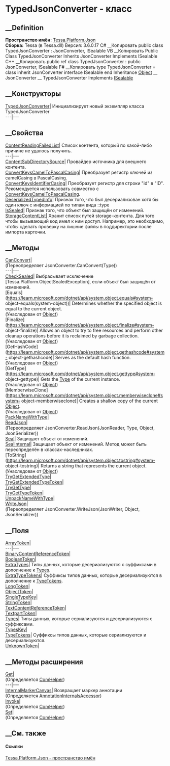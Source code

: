 # TypedJsonConverter - класс
##  __Definition
 **Пространство имён:** [Tessa.Platform.Json](N_Tessa_Platform_Json.htm)  
 **Сборка:** Tessa (в Tessa.dll) Версия: 3.6.0.17
C# __Копировать
     public class TypedJsonConverter : JsonConverter, 
    	ISealable
VB __Копировать
     Public Class TypedJsonConverter
    	Inherits JsonConverter
    	Implements ISealable
C++ __Копировать
     public ref class TypedJsonConverter : public JsonConverter, 
    	ISealable
F# __Копировать
     type TypedJsonConverter = 
        class
            inherit JsonConverter
            interface ISealable
        end
Inheritance
    [Object](https://learn.microsoft.com/dotnet/api/system.object) __ JsonConverter __ TypedJsonConverter
Implements
    [ISealable](T_Tessa_Platform_ISealable.htm)
##  __Конструкторы
[TypedJsonConverter](M_Tessa_Platform_Json_TypedJsonConverter__ctor.htm)|
Инициализирует новый экземпляр класса TypedJsonConverter  
---|---  
##  __Свойства
[ContentReadingFailedList](P_Tessa_Platform_Json_TypedJsonConverter_ContentReadingFailedList.htm)|
Список контента, который по какой-либо причине не удалось получить.  
---|---  
[ContentSubDirectorySource](P_Tessa_Platform_Json_TypedJsonConverter_ContentSubDirectorySource.htm)|
Провайдер источника для внешнего контента.  
[ConvertKeysCamelToPascalCasing](P_Tessa_Platform_Json_TypedJsonConverter_ConvertKeysCamelToPascalCasing.htm)|
Преобразует регистр ключей из camelCasing в PascalCasing.  
[ConvertKeysIdentifierCasing](P_Tessa_Platform_Json_TypedJsonConverter_ConvertKeysIdentifierCasing.htm)|
Преобразует регистр для строки "id" в "ID". Рекомендуется использовать
совместно с
[ConvertKeysCamelToPascalCasing](P_Tessa_Platform_Json_TypedJsonConverter_ConvertKeysCamelToPascalCasing.htm).  
[DeserializedTypedInfo](P_Tessa_Platform_Json_TypedJsonConverter_DeserializedTypedInfo.htm)|
Признак того, что был десериализован хотя бы один ключ с информацией по типам
вида ::type  
[IsSealed](P_Tessa_Platform_Json_TypedJsonConverter_IsSealed.htm)| Признак
того, что объект был защищён от изменений.  
[StorageContentList](P_Tessa_Platform_Json_TypedJsonConverter_StorageContentList.htm)|
Хранит список путей storage-контента. Для того чтобы вызывающий код имел к ним
доступ. Например, это необходимо, чтобы сделать проверку на лишние файлы в
поддиректории после импорта карточки.  
## __Методы
[CanConvert](M_Tessa_Platform_Json_TypedJsonConverter_CanConvert.htm)|  
(Переопределяет JsonConverter.CanConvert(Type))  
---|---  
[CheckSealed](M_Tessa_Platform_Json_TypedJsonConverter_CheckSealed.htm)|
Выбрасывает исключение [Tessa.Platform.ObjectSealedException], если объект был
защищён от изменений.  
[Equals](https://learn.microsoft.com/dotnet/api/system.object.equals#system-
object-equals\(system-object\))| Determines whether the specified object is
equal to the current object.  
(Унаследован от
[Object](https://learn.microsoft.com/dotnet/api/system.object))  
[Finalize](https://learn.microsoft.com/dotnet/api/system.object.finalize#system-
object-finalize)| Allows an object to try to free resources and perform other
cleanup operations before it is reclaimed by garbage collection.  
(Унаследован от
[Object](https://learn.microsoft.com/dotnet/api/system.object))  
[GetHashCode](https://learn.microsoft.com/dotnet/api/system.object.gethashcode#system-
object-gethashcode)| Serves as the default hash function.  
(Унаследован от
[Object](https://learn.microsoft.com/dotnet/api/system.object))  
[GetType](https://learn.microsoft.com/dotnet/api/system.object.gettype#system-
object-gettype)| Gets the
[Type](https://learn.microsoft.com/dotnet/api/system.type) of the current
instance.  
(Унаследован от
[Object](https://learn.microsoft.com/dotnet/api/system.object))  
[MemberwiseClone](https://learn.microsoft.com/dotnet/api/system.object.memberwiseclone#system-
object-memberwiseclone)| Creates a shallow copy of the current
[Object](https://learn.microsoft.com/dotnet/api/system.object).  
(Унаследован от
[Object](https://learn.microsoft.com/dotnet/api/system.object))  
[PackNameWithType](M_Tessa_Platform_Json_TypedJsonConverter_PackNameWithType.htm)|  
[ReadJson](M_Tessa_Platform_Json_TypedJsonConverter_ReadJson.htm)|  
(Переопределяет JsonConverter.ReadJson(JsonReader, Type, Object,
JsonSerializer))  
[Seal](M_Tessa_Platform_Json_TypedJsonConverter_Seal.htm)| Защищает объект от
изменений.  
[SealInternal](M_Tessa_Platform_Json_TypedJsonConverter_SealInternal.htm)|
Защищает объект от изменений.
Метод может быть переопределён в классах-наследниках.  
[ToString](https://learn.microsoft.com/dotnet/api/system.object.tostring#system-
object-tostring)| Returns a string that represents the current object.  
(Унаследован от
[Object](https://learn.microsoft.com/dotnet/api/system.object))  
[TryGetExtendedType](M_Tessa_Platform_Json_TypedJsonConverter_TryGetExtendedType.htm)|  
[TryGetExtendedTypeToken](M_Tessa_Platform_Json_TypedJsonConverter_TryGetExtendedTypeToken.htm)|  
[TryGetType](M_Tessa_Platform_Json_TypedJsonConverter_TryGetType.htm)|  
[TryGetTypeToken](M_Tessa_Platform_Json_TypedJsonConverter_TryGetTypeToken.htm)|  
[UnpackNameWithType](M_Tessa_Platform_Json_TypedJsonConverter_UnpackNameWithType.htm)|  
[WriteJson](M_Tessa_Platform_Json_TypedJsonConverter_WriteJson.htm)|  
(Переопределяет JsonConverter.WriteJson(JsonWriter, Object, JsonSerializer))  
##  __Поля
[ArrayToken](F_Tessa_Platform_Json_TypedJsonConverter_ArrayToken.htm)|  
---|---  
[BinaryContentReferenceToken](F_Tessa_Platform_Json_TypedJsonConverter_BinaryContentReferenceToken.htm)|  
[BooleanToken](F_Tessa_Platform_Json_TypedJsonConverter_BooleanToken.htm)|  
[ExtraTypes](F_Tessa_Platform_Json_TypedJsonConverter_ExtraTypes.htm)|  Типы
данных, которые десериализуются с суффиксами в дополнение к
[Types](F_Tessa_Platform_Json_TypedJsonConverter_Types.htm).  
[ExtraTypeTokens](F_Tessa_Platform_Json_TypedJsonConverter_ExtraTypeTokens.htm)|
Суффиксы типов данных, которые десериализуются в дополнение к
[TypeTokens](F_Tessa_Platform_Json_TypedJsonConverter_TypeTokens.htm).  
[LongToken](F_Tessa_Platform_Json_TypedJsonConverter_LongToken.htm)|  
[ObjectToken](F_Tessa_Platform_Json_TypedJsonConverter_ObjectToken.htm)|  
[SingleTypeKey](F_Tessa_Platform_Json_TypedJsonConverter_SingleTypeKey.htm)|  
[StringToken](F_Tessa_Platform_Json_TypedJsonConverter_StringToken.htm)|  
[TextContentReferenceToken](F_Tessa_Platform_Json_TypedJsonConverter_TextContentReferenceToken.htm)|  
[TextpartToken](F_Tessa_Platform_Json_TypedJsonConverter_TextpartToken.htm)|  
[Types](F_Tessa_Platform_Json_TypedJsonConverter_Types.htm)|  Типы данных,
которые сериализуются и десериализуются с суффиксами.  
[TypesKey](F_Tessa_Platform_Json_TypedJsonConverter_TypesKey.htm)|  
[TypeTokens](F_Tessa_Platform_Json_TypedJsonConverter_TypeTokens.htm)|
Суффиксы типов данных, которые сериализуются и десериализуются.  
[UnknownToken](F_Tessa_Platform_Json_TypedJsonConverter_UnknownToken.htm)|  
## __Методы расширения
[Get](M_Tessa_Extensions_Default_Client_EDS_ComHelper_Get.htm)|  
(Определяется
[ComHelper](T_Tessa_Extensions_Default_Client_EDS_ComHelper.htm))  
---|---  
[InternalMarkerCanvas](M_Tessa_UI_Views_Charting_Annotations_AnnotationInternalsAccessor_InternalMarkerCanvas.htm)|
Возвращает маркер аннотации  
(Определяется
[AnnotationInternalsAccessor](T_Tessa_UI_Views_Charting_Annotations_AnnotationInternalsAccessor.htm))  
[Invoke](M_Tessa_Extensions_Default_Client_EDS_ComHelper_Invoke.htm)|  
(Определяется
[ComHelper](T_Tessa_Extensions_Default_Client_EDS_ComHelper.htm))  
[Set](M_Tessa_Extensions_Default_Client_EDS_ComHelper_Set.htm)|  
(Определяется
[ComHelper](T_Tessa_Extensions_Default_Client_EDS_ComHelper.htm))  
##  __См. также
#### Ссылки
[Tessa.Platform.Json - пространство имён](N_Tessa_Platform_Json.htm)
